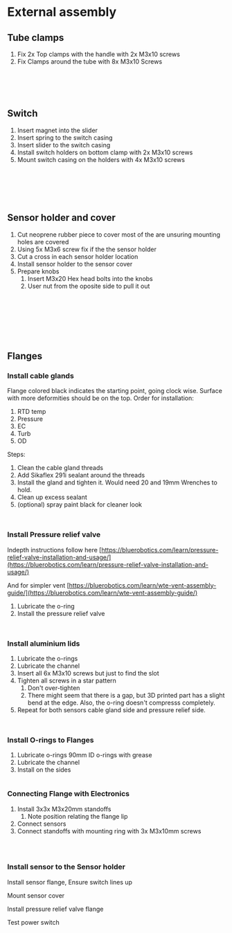 # External assembly

## Tube clamps

1. Fix 2x Top clamps with the handle with 2x M3x10 screws
2. Fix Clamps around the tube with 8x M3x10 Screws

<div>

<figure><img src="../.gitbook/assets/PXL_20240805_135806912.jpg" alt=""><figcaption></figcaption></figure>

 

<figure><img src="../.gitbook/assets/PXL_20240805_140011025.jpg" alt=""><figcaption></figcaption></figure>

</div>

<div>

<figure><img src="../.gitbook/assets/PXL_20240805_140058400.jpg" alt=""><figcaption></figcaption></figure>

 

<figure><img src="../.gitbook/assets/PXL_20240805_140115118.jpg" alt=""><figcaption></figcaption></figure>

 

<figure><img src="../.gitbook/assets/PXL_20240805_140524812.jpg" alt=""><figcaption></figcaption></figure>

</div>

## Switch

1. Insert magnet into the slider
2. Insert spring to the switch casing
3. Insert slider to the switch casing
4. Install switch holders on bottom clamp with 2x M3x10 screws
5. Mount switch casing on the holders with 4x M3x10 screws

<div>

<figure><img src="../.gitbook/assets/PXL_20240805_140712035.jpg" alt=""><figcaption></figcaption></figure>

 

<figure><img src="../.gitbook/assets/PXL_20240805_140719726.jpg" alt=""><figcaption></figcaption></figure>

 

<figure><img src="../.gitbook/assets/PXL_20240805_140726781.jpg" alt=""><figcaption></figcaption></figure>

</div>

<div>

<figure><img src="../.gitbook/assets/PXL_20240805_140604647.jpg" alt=""><figcaption></figcaption></figure>

 

<figure><img src="../.gitbook/assets/PXL_20240805_140700759.jpg" alt=""><figcaption></figcaption></figure>

</div>

<figure><img src="../.gitbook/assets/PXL_20240805_140853064.jpg" alt=""><figcaption></figcaption></figure>

## Sensor holder and cover

1. Cut neoprene rubber piece to cover most of the are unsuring mounting holes are covered
2. Using 5x M3x6 screw fix if the the sensor holder
3. Cut a cross in each sensor holder location
4. Install sensor holder to the sensor cover
5. Prepare knobs
   1. Insert M3x20 Hex head bolts into the knobs
   2. User nut from the oposite side to pull it out

<div>

<figure><img src="../.gitbook/assets/PXL_20240805_140947896.jpg" alt=""><figcaption></figcaption></figure>

 

<figure><img src="../.gitbook/assets/PXL_20240805_140942512.jpg" alt=""><figcaption></figcaption></figure>

</div>

<div>

<figure><img src="../.gitbook/assets/PXL_20240805_141111816.jpg" alt=""><figcaption></figcaption></figure>

 

<figure><img src="../.gitbook/assets/PXL_20240805_141248650.jpg" alt=""><figcaption></figcaption></figure>

 

<figure><img src="../.gitbook/assets/PXL_20240805_141300311.jpg" alt=""><figcaption></figcaption></figure>

</div>

<div>

<figure><img src="../.gitbook/assets/PXL_20240805_141425098.jpg" alt=""><figcaption></figcaption></figure>

 

<figure><img src="../.gitbook/assets/PXL_20240805_142014529.jpg" alt=""><figcaption></figcaption></figure>

 

<figure><img src="../.gitbook/assets/PXL_20240805_142035280.jpg" alt=""><figcaption></figcaption></figure>

</div>

## Flanges

### Install cable glands

Flange colored black indicates the starting point, going clock wise. Surface with more deformities should be on the top. Order for installation:

1. RTD temp
2. Pressure
3. EC
4. Turb
5. OD

Steps:

1. Clean the cable gland threads&#x20;
2. Add Sikaflex 291i sealant around the threads&#x20;
3. Install the gland and tighten it. Would need 20 and 19mm Wrenches to hold.
4. Clean up excess sealant&#x20;
5. (optional) spray paint black for cleaner look

<div>

<figure><img src="../.gitbook/assets/signal-2024-08-19-092304.jpeg" alt=""><figcaption></figcaption></figure>

 

<figure><img src="../.gitbook/assets/signal-2024-08-19-092708_002.jpeg" alt=""><figcaption></figcaption></figure>

</div>

### Install Pressure relief valve

Indepth instructions follow here [https://bluerobotics.com/learn/pressure-relief-valve-installation-and-usage/](https://bluerobotics.com/learn/pressure-relief-valve-installation-and-usage/)

And for simpler vent [https://bluerobotics.com/learn/wte-vent-assembly-guide/](https://bluerobotics.com/learn/wte-vent-assembly-guide/)

1. Lubricate the o-ring
2. Install the pressure relief valve

<div>

<figure><img src="../.gitbook/assets/PXL_20240808_105318685.jpg" alt=""><figcaption></figcaption></figure>

 

<figure><img src="../.gitbook/assets/PXL_20240808_105315993.jpg" alt=""><figcaption></figcaption></figure>

</div>

### Install aluminium lids&#x20;

1. Lubricate the o-rings
2. Lubricate the channel
3. Insert all 6x  M3x10 screws but just to find the slot
4. Tighten all screws in a star pattern
   1. Don't over-tighten
   2. There might seem that there is a gap, but 3D printed part has a slight bend at the edge. Also, the o-ring doesn't compresss completely.
5. Repeat for both sensors cable gland side and pressure relief side.

<div>

<figure><img src="../.gitbook/assets/PXL_20240808_104043840.jpg" alt=""><figcaption></figcaption></figure>

 

<figure><img src="../.gitbook/assets/PXL_20240808_105721070 (1).jpg" alt=""><figcaption></figcaption></figure>

</div>

### Install O-rings to Flanges

1. Lubricate o-rings 90mm ID o-rings with grease
2. Lubricate the channel
3. Install on the sides

<figure><img src="../.gitbook/assets/PXL_20240808_110040275.jpg" alt=""><figcaption></figcaption></figure>

### Connecting Flange with Electronics

1. Install 3x3x M3x20mm standoffs
   1. Note position relating the flange lip
2. Connect sensors&#x20;
3. Connect standoffs with mounting ring with 3x M3x10mm screws

<div>

<figure><img src="../.gitbook/assets/signal-2024-08-19-101114_002.jpeg" alt=""><figcaption></figcaption></figure>

 

<figure><img src="../.gitbook/assets/signal-2024-08-19-101114_003.jpeg" alt=""><figcaption></figcaption></figure>

 

<figure><img src="../.gitbook/assets/signal-2024-08-19-101114_004.jpeg" alt=""><figcaption></figcaption></figure>

</div>

### Install sensor to the Sensor holder

Install sensor flange, Ensure switch lines up

Mount sensor cover

Install pressure relief valve flange

Test power switch



